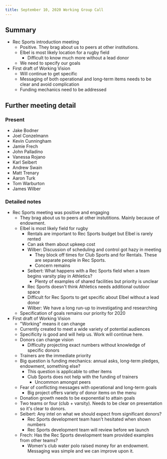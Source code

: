 ```yaml
---
title: September 10, 2020 Working Group Call
---
```

## Summary
- Rec Sports introduction meeting
    - Positive. They brag about us to peers at other institutions.
    - Elbel is most likely location for a rugby field
        - Difficult to know much more without a lead donor
    - We need to specify our goals
- First draft of Working Vision
    - Will continue to get specific
    - Messaging of both operational and long-term items needs to be clear and avoid complication
    - Funding mechanics need to be addressed

## Further meeting detail
### Present
- Jake Bodner
- Joel Conzelmann
- Kevin Cunningham
- Jamie Frech
- John Palladino
- Vanessa Rojano
- Karl Seibert
- Andrew Swain
- Matt Trenary
- Aaron Turk
- Tom Warburton
- James Wilber

### Detailed notes
- Rec Sports meeting was positive and engaging
    - They brag about us to peers at other instutitions. Mainly because of endowment.
    - Elbel is most likely field for rugby
        - Rentals are important to Rec Sports budget but Elbel is rarely rented
        - Can ask them about upkeep cost
        - Wilber: Discussion of scheduling and control got hazy in meeting
            - They block off times for Club Sports and for Rentals. These are separate people in Rec Sports.
            - Concern remains
        - Seibert: What happens with a Rec Sports field when a team begins varsity play in Athletics?
            - Plenty of examples of shared facilities but priority is unclear
        - Rec Sports doesn't think Athletics needs additional outdoor space
        - Difficult for Rec Sports to get specific about Elbel without a lead donor
        - Wilber: We have a long run-up to investigating and researching
    - Specification of goals remains our priority for 2020
- First draft of Working Vision
    - "Working" means it can change
    - Currently created to meet a wide variety of potential audiences
    - Specificity is good and will help us. Work will continue here.
    - Donors can change vision
        - Difficulty projecting exact numbers without knowledge of specific donors
    - Trainers are the immediate priority
    - Big question is funding mechanics: annual asks, long-term pledges, endowment, something else?
        - This question is applicable to other items
        - Club Sports does not help with the funding of trainers
            - Uncommon amongst peers
    - Fear of conflicting messages with operational and long-term goals
        - Big project offers variety of donor items on the menu
    - Donation growth needs to be exponential to attain goals
    - Two teams or four (club + varsity). Needs to be clear on presentation so it's clear to donors.
    - Seibert: Any intel on what we should expect from significant donors?
        - Rec Sports development team hasn't hesitated when shown numbers
        - Rec Sports development team will review before we launch
    - Frech: Has the Rec Sports development team provided examples from other teams?
        - Women's club water polo raised money for an endowment. Messaging was simple and we can improve upon it.
